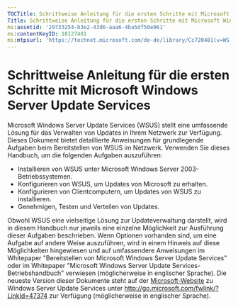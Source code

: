 ```yaml
---
TOCTitle: Schrittweise Anleitung für die ersten Schritte mit Microsoft Windows Server Update Services
Title: Schrittweise Anleitung für die ersten Schritte mit Microsoft Windows Server Update Services
ms:assetid: '29733254-b3e2-43d6-aaa6-4ba5df50e961'
ms:contentKeyID: 18127401
ms:mtpsurl: 'https://technet.microsoft.com/de-de/library/Cc720481(v=WS.10)'
---
```


Schrittweise Anleitung für die ersten Schritte mit Microsoft Windows Server Update Services
===========================================================================================

Microsoft Windows Server Update Services (WSUS) stellt eine umfassende Lösung für das Verwalten von Updates in Ihrem Netzwerk zur Verfügung. Dieses Dokument bietet detaillierte Anweisungen für grundlegende Aufgaben beim Bereitstellen von WSUS im Netzwerk. Verwenden Sie dieses Handbuch, um die folgenden Aufgaben auszuführen:

-   Installieren von WSUS unter Microsoft Windows Server 2003-Betriebssystemen.
-   Konfigurieren von WSUS, um Updates von Microsoft zu erhalten.
-   Konfigurieren von Clientcomputern, um Updates von WSUS zu installieren.
-   Genehmigen, Testen und Verteilen von Updates.

Obwohl WSUS eine vielseitige Lösung zur Updateverwaltung darstellt, wird in diesem Handbuch nur jeweils eine einzelne Möglichkeit zur Ausführung dieser Aufgaben beschrieben. Wenn Optionen vorhanden sind, um eine Aufgabe auf andere Weise auszuführen, wird in einem Hinweis auf diese Möglichkeiten hingewiesen und auf umfassendere Anweisungen im Whitepaper "Bereitstellen von Microsoft Windows Server Update Services" oder im Whitepaper "Microsoft Windows Server Update Services-Betriebshandbuch" verwiesen (möglicherweise in englischer Sprache). Die neueste Version dieser Dokumente steht auf der [Microsoft-Website](http://go.microsoft.com/fwlink/?linkid=47374) zu Windows Server Update Services unter http://go.microsoft.com/fwlink/?LinkId=47374 zur Verfügung (möglicherweise in englischer Sprache).
